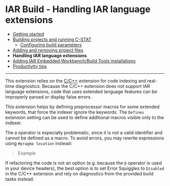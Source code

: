 # IAR Build - Handling IAR language extensions

* [Getting started](README.md)
* [Building projects and running C-STAT](building.md)
    * [Configuring build parameters](building.md#configuring-build-parameters)
* [Adding and removing project files](project-files.md)
* **Handling IAR language extensions**
* [Adding IAR Embedded Workbench/Build Tools installations](adding-toolchains.md)
* [Productivity tips](productivity.md)

---

This extension relies on the [C/C++](https://marketplace.visualstudio.com/items?itemName=ms-vscode.cpptools) extension for code indexing and real-time diagnostics.
Because the C/C++ extension does not support IAR language extensions, code that uses extended language features can be improperly parsed or display false errors.

This extension helps by defining preprocessor macros for some extended keywords,
that force the indexer ignore the keywords.
The `Defines` extension setting can be used to define additional macros visible only to the indexer.

The `@` operator is especially problematic, since it is not a valid identifier and cannot be defined as a macro. To avoid errors, you may rewrite expressions using `#pragma location` instead:

> Example

If refactoring the code is not an option (e.g. because the `@` operator is used in your device headers),
the best option is to set Error Squiggles to `Disabled` in the C/C++ extension and rely on diagnostics from the provided build tasks instead.